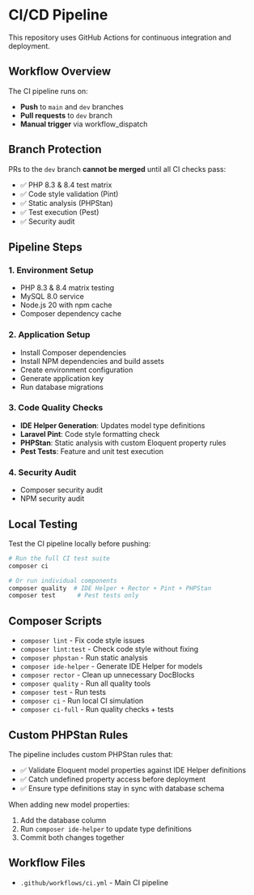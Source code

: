 # CI/CD Pipeline

This repository uses GitHub Actions for continuous integration and deployment.

## Workflow Overview

The CI pipeline runs on:
- **Push** to `main` and `dev` branches
- **Pull requests** to `dev` branch
- **Manual trigger** via workflow_dispatch

## Branch Protection

PRs to the `dev` branch **cannot be merged** until all CI checks pass:
- ✅ PHP 8.3 & 8.4 test matrix
- ✅ Code style validation (Pint)
- ✅ Static analysis (PHPStan)
- ✅ Test execution (Pest)
- ✅ Security audit

## Pipeline Steps

### 1. **Environment Setup**
- PHP 8.3 & 8.4 matrix testing
- MySQL 8.0 service
- Node.js 20 with npm cache
- Composer dependency cache

### 2. **Application Setup**
- Install Composer dependencies
- Install NPM dependencies and build assets
- Create environment configuration
- Generate application key
- Run database migrations

### 3. **Code Quality Checks**
- **IDE Helper Generation**: Updates model type definitions
- **Laravel Pint**: Code style formatting check
- **PHPStan**: Static analysis with custom Eloquent property rules
- **Pest Tests**: Feature and unit test execution

### 4. **Security Audit**
- Composer security audit
- NPM security audit

## Local Testing

Test the CI pipeline locally before pushing:

```bash
# Run the full CI test suite
composer ci

# Or run individual components
composer quality  # IDE Helper + Rector + Pint + PHPStan
composer test      # Pest tests only
```

## Composer Scripts

- `composer lint` - Fix code style issues
- `composer lint:test` - Check code style without fixing
- `composer phpstan` - Run static analysis
- `composer ide-helper` - Generate IDE Helper for models
- `composer rector` - Clean up unnecessary DocBlocks
- `composer quality` - Run all quality tools
- `composer test` - Run tests
- `composer ci` - Run local CI simulation
- `composer ci-full` - Run quality checks + tests

## Custom PHPStan Rules

The pipeline includes custom PHPStan rules that:
- ✅ Validate Eloquent model properties against IDE Helper definitions
- ✅ Catch undefined property access before deployment  
- ✅ Ensure type definitions stay in sync with database schema

When adding new model properties:
1. Add the database column
2. Run `composer ide-helper` to update type definitions
3. Commit both changes together

## Workflow Files

- `.github/workflows/ci.yml` - Main CI pipeline
